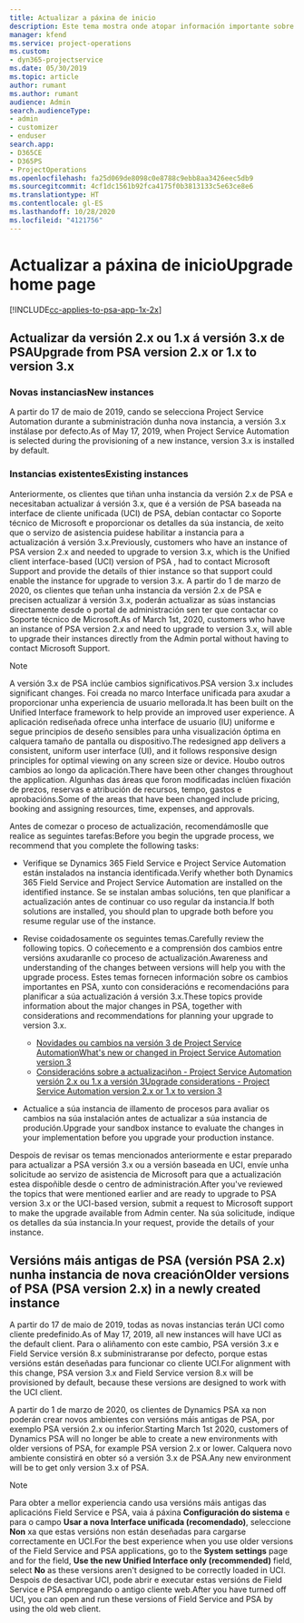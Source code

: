```yaml
---
title: Actualizar a páxina de inicio
description: Este tema mostra onde atopar información importante sobre as funcións novas e modificadas en Dynamics 365 Project Service Automation e o proceso para actualizar á versión máis recente.
manager: kfend
ms.service: project-operations
ms.custom:
- dyn365-projectservice
ms.date: 05/30/2019
ms.topic: article
author: rumant
ms.author: rumant
audience: Admin
search.audienceType:
- admin
- customizer
- enduser
search.app:
- D365CE
- D365PS
- ProjectOperations
ms.openlocfilehash: fa25d069de8098c0e8788c9ebb8aa3426eec5db9
ms.sourcegitcommit: 4cf1dc1561b92fca4175f0b3813133c5e63ce8e6
ms.translationtype: HT
ms.contentlocale: gl-ES
ms.lasthandoff: 10/28/2020
ms.locfileid: "4121756"
---
```

# <a name="upgrade-home-page"></a><span data-ttu-id="3d256-103">Actualizar a páxina de inicio</span><span class="sxs-lookup"><span data-stu-id="3d256-103">Upgrade home page</span></span>

[!INCLUDE[cc-applies-to-psa-app-1x-2x](../includes/cc-applies-to-psa-app-1x-2x.md)]

## <a name="upgrade-from-psa-version-2x-or-1x-to-version-3x"></a><span data-ttu-id="3d256-104">Actualizar da versión 2.x ou 1.x á versión 3.x de PSA</span><span class="sxs-lookup"><span data-stu-id="3d256-104">Upgrade from PSA version 2.x or 1.x to version 3.x</span></span>

### <a name="new-instances"></a><span data-ttu-id="3d256-105">Novas instancias</span><span class="sxs-lookup"><span data-stu-id="3d256-105">New instances</span></span>

<span data-ttu-id="3d256-106">A partir do 17 de maio de 2019, cando se selecciona Project Service Automation durante a subministración dunha nova instancia, a versión 3.x instálase por defecto.</span><span class="sxs-lookup"><span data-stu-id="3d256-106">As of May 17, 2019, when Project Service Automation is selected during the provisioning of a new instance, version 3.x is installed by default.</span></span>

### <a name="existing-instances"></a><span data-ttu-id="3d256-107">Instancias existentes</span><span class="sxs-lookup"><span data-stu-id="3d256-107">Existing instances</span></span>

<span data-ttu-id="3d256-108">Anteriormente, os clientes que tiñan unha instancia da versión 2.x de PSA e necesitaban actualizar á versión 3.x, que é a versión de PSA baseada na interface de cliente unificada (UCI) de PSA, debían contactar co Soporte técnico de Microsoft e proporcionar os detalles da súa instancia, de xeito que o servizo de asistencia puidese habilitar a instancia para a actualización á versión 3.x.</span><span class="sxs-lookup"><span data-stu-id="3d256-108">Previously, customers who have an instance of PSA version 2.x and needed to upgrade to version 3.x, which is the Unified client interface-based (UCI) version of PSA , had to contact Microsoft Support and provide the details of thier instance so that support could enable the instance for upgrade to version 3.x.</span></span> <span data-ttu-id="3d256-109">A partir do 1 de marzo de 2020, os clientes que teñan unha instancia da versión 2.x de PSA e precisen actualizar á versión 3.x, poderán actualizar as súas instancias directamente desde o portal de administración sen ter que contactar co Soporte técnico de Microsoft.</span><span class="sxs-lookup"><span data-stu-id="3d256-109">As of March 1st, 2020, customers who have an instance of PSA version 2.x and need to upgrade to version 3.x, will able to upgrade their instances directly from the Admin portal without having to contact Microsoft Support.</span></span>  

> [!NOTE]
> <span data-ttu-id="3d256-110">A versión 3.x de PSA inclúe cambios significativos.</span><span class="sxs-lookup"><span data-stu-id="3d256-110">PSA version 3.x includes significant changes.</span></span> <span data-ttu-id="3d256-111">Foi creada no marco Interface unificada para axudar a proporcionar unha experiencia de usuario mellorada.</span><span class="sxs-lookup"><span data-stu-id="3d256-111">It has been built on the Unified Interface framework to help provide an improved user experience.</span></span> <span data-ttu-id="3d256-112">A aplicación rediseñada ofrece unha interface de usuario (IU) uniforme e segue principios de deseño sensibles para unha visualización óptima en calquera tamaño de pantalla ou dispositivo.</span><span class="sxs-lookup"><span data-stu-id="3d256-112">The redesigned app delivers a consistent, uniform user interface (UI), and it follows responsive design principles for optimal viewing on any screen size or device.</span></span> <span data-ttu-id="3d256-113">Houbo outros cambios ao longo da aplicación.</span><span class="sxs-lookup"><span data-stu-id="3d256-113">There have been other changes throughout the application.</span></span> <span data-ttu-id="3d256-114">Algunhas das áreas que foron modificadas inclúen fixación de prezos, reservas e atribución de recursos, tempo, gastos e aprobacións.</span><span class="sxs-lookup"><span data-stu-id="3d256-114">Some of the areas that have been changed include pricing, booking and assigning resources, time, expenses, and approvals.</span></span>

<span data-ttu-id="3d256-115">Antes de comezar o proceso de actualización, recomendámoslle que realice as seguintes tarefas:</span><span class="sxs-lookup"><span data-stu-id="3d256-115">Before you begin the upgrade process, we recommend that you complete the following tasks:</span></span>

- <span data-ttu-id="3d256-116">Verifique se Dynamics 365 Field Service e Project Service Automation están instalados na instancia identificada.</span><span class="sxs-lookup"><span data-stu-id="3d256-116">Verify whether both Dynamics 365 Field Service and Project Service Automation are installed on the identified instance.</span></span> <span data-ttu-id="3d256-117">Se se instalan ambas solucións, ten que planificar a actualización antes de continuar co uso regular da instancia.</span><span class="sxs-lookup"><span data-stu-id="3d256-117">If both solutions are installed, you should plan to upgrade both before you resume regular use of the instance.</span></span>
- <span data-ttu-id="3d256-118">Revise coidadosamente os seguintes temas.</span><span class="sxs-lookup"><span data-stu-id="3d256-118">Carefully review the following topics.</span></span> <span data-ttu-id="3d256-119">O coñecemento e a comprensión dos cambios entre versións axudaranlle co proceso de actualización.</span><span class="sxs-lookup"><span data-stu-id="3d256-119">Awareness and understanding of the changes between versions will help you with the upgrade process.</span></span> <span data-ttu-id="3d256-120">Estes temas fornecen información sobre os cambios importantes en PSA, xunto con consideracións e recomendacións para planificar a súa actualización á versión 3.x.</span><span class="sxs-lookup"><span data-stu-id="3d256-120">These topics provide information about the major changes in PSA, together with considerations and recommendations for planning your upgrade to version 3.x.</span></span>

    - [<span data-ttu-id="3d256-121">Novidades ou cambios na versión 3 de Project Service Automation</span><span class="sxs-lookup"><span data-stu-id="3d256-121">What's new or changed in Project Service Automation version 3</span></span>](whats-new-changed-v3.md)
    - [<span data-ttu-id="3d256-122">Consideracións sobre a actualizaciñon - Project Service Automation versión 2.x ou 1.x a versión 3</span><span class="sxs-lookup"><span data-stu-id="3d256-122">Upgrade considerations - Project Service Automation version 2.x or 1.x to version 3</span></span>](upgrade-v3.md)

- <span data-ttu-id="3d256-123">Actualice a súa instancia de illamento de procesos para avaliar os cambios na súa instalación antes de actualizar a súa instancia de produción.</span><span class="sxs-lookup"><span data-stu-id="3d256-123">Upgrade your sandbox instance to evaluate the changes in your implementation before you upgrade your production instance.</span></span>

<span data-ttu-id="3d256-124">Despois de revisar os temas mencionados anteriormente e estar preparado para actualizar a PSA versión 3.x ou a versión baseada en UCI, envíe unha solicitude ao servizo de asistencia de Microsoft para que a actualización estea dispoñible desde o centro de administración.</span><span class="sxs-lookup"><span data-stu-id="3d256-124">After you've reviewed the topics that were mentioned earlier and are ready to upgrade to PSA version 3.x or the UCI-based version, submit a request to Microsoft support to make the upgrade available from Admin center.</span></span> <span data-ttu-id="3d256-125">Na súa solicitude, indique os detalles da súa instancia.</span><span class="sxs-lookup"><span data-stu-id="3d256-125">In your request, provide the details of your instance.</span></span>

## <a name="older-versions-of-psa-psa-version-2x-in-a-newly-created-instance"></a><span data-ttu-id="3d256-126">Versións máis antigas de PSA (versión PSA 2.x) nunha instancia de nova creación</span><span class="sxs-lookup"><span data-stu-id="3d256-126">Older versions of PSA (PSA version 2.x) in a newly created instance</span></span>

<span data-ttu-id="3d256-127">A partir do 17 de maio de 2019, todas as novas instancias terán UCI como cliente predefinido.</span><span class="sxs-lookup"><span data-stu-id="3d256-127">As of May 17, 2019, all new instances will have UCI as the default client.</span></span> <span data-ttu-id="3d256-128">Para o aliñamento con este cambio, PSA versión 3.x e Field Service versión 8.x subministraranse por defecto, porque estas versións están deseñadas para funcionar co cliente UCI.</span><span class="sxs-lookup"><span data-stu-id="3d256-128">For alignment with this change, PSA version 3.x and Field Service version 8.x will be provisioned by default, because these versions are designed to work with the UCI client.</span></span>

<span data-ttu-id="3d256-129">A partir do 1 de marzo de 2020, os clientes de Dynamics PSA xa non poderán crear novos ambientes con versións máis antigas de PSA, por exemplo PSA versión 2.x ou inferior.</span><span class="sxs-lookup"><span data-stu-id="3d256-129">Starting March 1st 2020, customers of Dynamics PSA will no longer be able to create a new environments with older versions of PSA, for example PSA version 2.x or lower.</span></span> <span data-ttu-id="3d256-130">Calquera novo ambiente consistirá en obter só a versión 3.x de PSA.</span><span class="sxs-lookup"><span data-stu-id="3d256-130">Any new environment will be to get only version 3.x of PSA.</span></span>

> [!NOTE]
> <span data-ttu-id="3d256-131">Para obter a mellor experiencia cando usa versións máis antigas das aplicacións Field Service e PSA, vaia á páxina **Configuración do sistema** e para o campo **Usar a nova Interface unificada (recomendado)**, seleccione **Non** xa que estas versións non están deseñadas para cargarse correctamente en UCI.</span><span class="sxs-lookup"><span data-stu-id="3d256-131">For the best experience when you use older versions of the Field Service and PSA applications, go to the **System settings** page and for the field, **Use the new Unified Interface only (recommended)** field, select **No** as these versions aren't designed to be correctly loaded in UCI.</span></span> <span data-ttu-id="3d256-132">Despois de desactivar UCI, pode abrir e executar estas versións de Field Service e PSA empregando o antigo cliente web.</span><span class="sxs-lookup"><span data-stu-id="3d256-132">After you have turned off UCI, you can open and run these versions of Field Service and PSA by using the old web client.</span></span> 
